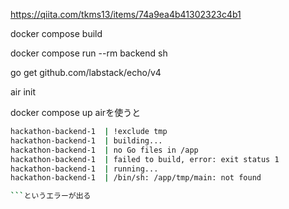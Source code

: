 https://qiita.com/tkms13/items/74a9ea4b41302323c4b1

docker compose build

docker compose run --rm backend sh

go get github.com/labstack/echo/v4

air init 

docker compose up 
airを使うと
```sh
hackathon-backend-1  | !exclude tmp
hackathon-backend-1  | building...
hackathon-backend-1  | no Go files in /app
hackathon-backend-1  | failed to build, error: exit status 1
hackathon-backend-1  | running...
hackathon-backend-1  | /bin/sh: /app/tmp/main: not found

```というエラーが出る